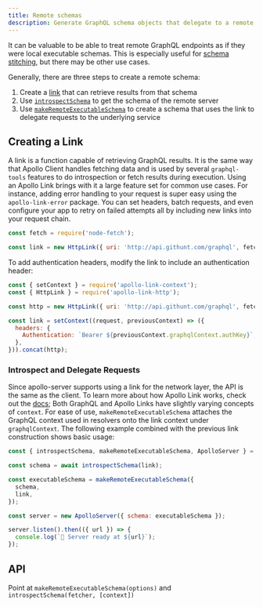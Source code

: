 ```yaml
---
title: Remote schemas
description: Generate GraphQL schema objects that delegate to a remote server
---
```


It can be valuable to be able to treat remote GraphQL endpoints as if they were local executable schemas. This is especially useful for [schema stitching](/features/schema-stitching/), but there may be other use cases.

Generally, there are three steps to create a remote schema:

1. Create a [link](#creating-a-link) that can retrieve results from that schema
2. Use [`introspectSchema`](#introspect-and-delegate-requests) to get the schema of the remote server
3. Use [`makeRemoteExecutableSchema`](#api) to create a schema that uses the link to delegate requests to the underlying service

## Creating a Link

A link is a function capable of retrieving GraphQL results. It is the same way that Apollo Client handles fetching data and is used by several `graphql-tools` features to do introspection or fetch results during execution. Using an Apollo Link brings with it a large feature set for common use cases. For instance, adding error handling to your request is super easy using the `apollo-link-error` package. You can set headers, batch requests, and even configure your app to retry on failed attempts all by including new links into your request chain.

```js
const fetch = require('node-fetch');

const link = new HttpLink({ uri: 'http://api.githunt.com/graphql', fetch });
```

To add authentication headers, modify the link to include an authentication header:

```js
const { setContext } = require('apollo-link-context');
const { HttpLink } = require('apollo-link-http');

const http = new HttpLink({ uri: 'http://api.githunt.com/graphql', fetch });

const link = setContext((request, previousContext) => ({
  headers: {
    Authentication: `Bearer ${previousContext.graphqlContext.authKey}`,
  },
})).concat(http);
```

### Introspect and Delegate Requests

Since apollo-server supports using a link for the network layer, the API is the same as the client. To learn more about how Apollo Link works, check out the [docs](https://www.apollographql.com/docs/link/); Both GraphQL and Apollo Links have slightly varying concepts of `context`. For ease of use, `makeRemoteExecutableSchema` attaches the GraphQL context used in resolvers onto the link context under `graphqlContext`. The following example combined with the previous link construction shows basic usage:

```js
const { introspectSchema, makeRemoteExecutableSchema, ApolloServer } = require('apollo-server');

const schema = await introspectSchema(link);

const executableSchema = makeRemoteExecutableSchema({
  schema,
  link,
});

const server = new ApolloServer({ schema: executableSchema });

server.listen().then(({ url }) => {
  console.log(`🚀 Server ready at ${url}`);
});
```

## API

Point at `makeRemoteExecutableSchema(options)` and `introspectSchema(fetcher, [context])`
